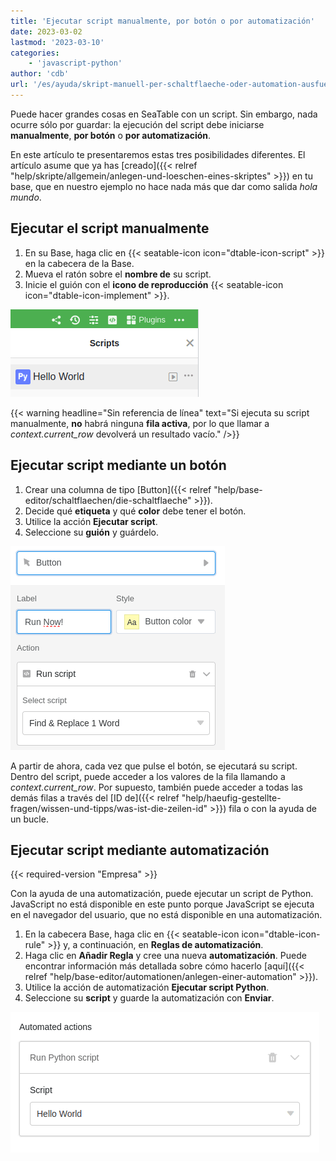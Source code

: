 ```yaml
---
title: 'Ejecutar script manualmente, por botón o por automatización'
date: 2023-03-02
lastmod: '2023-03-10'
categories:
    - 'javascript-python'
author: 'cdb'
url: '/es/ayuda/skript-manuell-per-schaltflaeche-oder-automation-ausfuehren'
---
```


Puede hacer grandes cosas en SeaTable con un script. Sin embargo, nada ocurre sólo por guardar: la ejecución del script debe iniciarse **manualmente**, **por botón** o **por automatización**.

En este artículo te presentaremos estas tres posibilidades diferentes. El artículo asume que ya has [creado]({{< relref "help/skripte/allgemein/anlegen-und-loeschen-eines-skriptes" >}}) en tu base, que en nuestro ejemplo no hace nada más que dar como salida _hola mundo_.

## Ejecutar el script manualmente

1. En su Base, haga clic en {{< seatable-icon icon="dtable-icon-script" >}} en la cabecera de la Base.
2. Mueva el ratón sobre el **nombre de** su script.
3. Inicie el guión con el **icono de reproducción** {{< seatable-icon icon="dtable-icon-implement" >}}.

![Para iniciar un script manualmente](images/skript-manuell-starten.png)

{{< warning  headline="Sin referencia de línea"  text="Si ejecuta su script manualmente, **no** habrá ninguna **fila activa**, por lo que llamar a _context.current\_row_ devolverá un resultado vacío." />}}

## Ejecutar script mediante un botón

1. Crear una columna de tipo [Button]({{< relref "help/base-editor/schaltflaechen/die-schaltflaeche" >}}).
2. Decide qué **etiqueta** y qué **color** debe tener el botón.
3. Utilice la acción **Ejecutar script**.
4. Seleccione su **guión** y guárdelo.

![Ejecutar script mediante botón](images/run-script-via-button.png)

A partir de ahora, cada vez que pulse el botón, se ejecutará su script. Dentro del script, puede acceder a los valores de la fila llamando a _context.current_row_. Por supuesto, también puede acceder a todas las demás filas a través del [ID de]({{< relref "help/haeufig-gestellte-fragen/wissen-und-tipps/was-ist-die-zeilen-id" >}}) fila o con la ayuda de un bucle.

## Ejecutar script mediante automatización

{{< required-version "Empresa" >}}

Con la ayuda de una automatización, puede ejecutar un script de Python. JavaScript no está disponible en este punto porque JavaScript se ejecuta en el navegador del usuario, que no está disponible en una automatización.

1. En la cabecera Base, haga clic en {{< seatable-icon icon="dtable-icon-rule" >}} y, a continuación, en **Reglas de automatización**.
2. Haga clic en **Añadir Regla** y cree una nueva **automatización**. Puede encontrar información más detallada sobre cómo hacerlo [aquí]({{< relref "help/base-editor/automationen/anlegen-einer-automation" >}}).
3. Utilice la acción de automatización **Ejecutar script Python**.
4. Seleccione su **script** y guarde la automatización con **Enviar**.

![Iniciar script mediante automatización](images/skript-per-automation.png)
